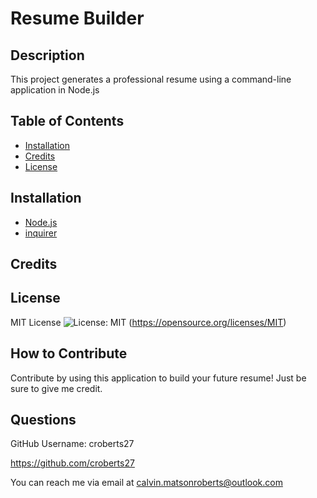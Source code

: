 # Resume Builder

  ## Description
  
  This project generates a professional resume using a command-line application in Node.js
  
  ## Table of Contents
  
  - [Installation](#installation)
  - [Credits](#credits)
  - [License](#license)
  
  ## Installation
  
  - [Node.js](https://nodejs.org/en/download)
  - [inquirer](https://classic.yarnpkg.com/en/package/inquirer)
  

  ## Credits

  
  ## License

  MIT License ![License: MIT](https://img.shields.io/badge/License-MIT-yellow.svg) (https://opensource.org/licenses/MIT)

  ## How to Contribute
  
  Contribute by using this application to build your future resume! Just be sure to give me credit.
  

  ## Questions

  GitHub Username: croberts27

  https://github.com/croberts27

  You can reach me via email at calvin.matsonroberts@outlook.com